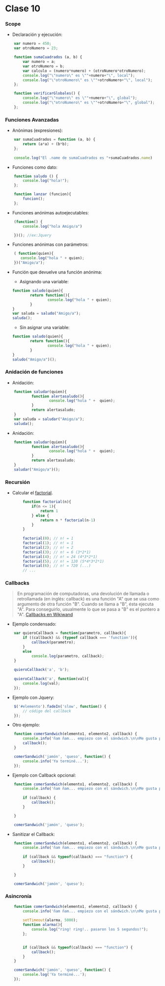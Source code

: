# Clase 10


### Scope

- Declaración y ejecución:
```javascript
	var numero = 450;
	var otroNumero = 23;

	function sumaCuadrados (a, b) {
		var numero = a;
		var otroNumero = b;
		var calculo = (numero*numero) + (otroNumero*otroNumero);
		console.log("\"numero\" es \""+numero+"\", local");
		console.log("\"otroNumero\" es \""+otroNumero+"\", local");
	};

	function verificarGlobales() {
		console.log("\"numero\" es \""+numero+"\", global");
		console.log("\"otroNumero\" es \""+otroNumero+"\", global");
	};
```


### Funciones Avanzadas

- Anónimas (expresiones):
```javascript
	var sumaCuadrados = function (a, b) {
		return (a*a) + (b*b);
	};
    
    console.log("El .name de sumaCuadrados es "+sumaCuadrados.name)
```

- Funciones como dato:
```javascript
	function saludo () {
		console.log("hola!");
	};

	function lanzar (funcion){
		funcion();
	};
```

- Funciones anónimas autoejecutables:
```javascript
	(function() {
		console.log("hola Amigo/a")

	})(); //ex:Jquery
```

- Funciones anónimas con parámetros:
```javascript
	( function(quien){
	   console.log("hola " + quien);
	})("Amigo/a");
```

- Función que devuelve una función anónima:
	- Asignando una variable:
    ```javascript
	function saludo(quien){
	        return function(){
	                console.log("hola " + quien);
	        }
	}
	var saluda = saludo("Amigo/a");
	saluda();
    ```

	- Sin asignar una variable:
    ```javascript
	function saludo(quien){
	        return function(){
	                console.log("hola " + quien);
	        }
	}
	saludo("Amigo/a")();
    ```

### Anidación de funciones

- Anidación:
```javascript
	function saludar(quien){
	        function alertasaludo(){
	                console.log("hola " +  quien);
	        }
	        return alertasaludo;
	}
	var saluda = saludar("Amigo/a");
	saluda();
```

- Anidación:
```javascript
	function saludar(quien){
	        function alertasaludo(){
	                console.log("hola " +  quien);
	        }
	        return alertasaludo;
	}
	saludar("Amigo/a")();
```
    
### Recursión

- Calcular el [factorial](https://www.wikiwand.com/es/Factorial).
```javascript
		function factorial(n){
			if(n <= 1){
		    	return 1
		  	} else {
		    	return n * factorial(n-1)
			}
		}
		
		factorial(0); // n! = 1
		factorial(1); // n! = 1
		factorial(2); // n! = 2
		factorial(3); // n! = 6 (3*2*1)
		factorial(4); // n! = 24 (4*3*2*1)
		factorial(5); // n! = 120 (5*4*3*2*1)
		factorial(6); // n! = 720 (...)
		// ...
```


### Callbacks

> En programación de computadoras, una devolución de llamada o retrollamada (en inglés: callback) es una función "A" que se usa como argumento de otra función "B". Cuando se llama a "B", ésta ejecuta "A". Para conseguirlo, usualmente lo que se pasa a "B" es el puntero a "A".
> [Callbacks en Wikiwand](https://www.wikiwand.com/es/Callback_(inform%C3%A1tica))

- Ejemplo condensado:
```javascript
	var quieroCallback = function(parametro, callback){
	    if ((callback) && (typeof callback === 'function')){
	        callback(parametro);
	    }
	    else
	        console.log(parametro, callback);
	}
	 
	quieroCallback('a', 'b');
	 
	quieroCallback('a', function(val){
	    console.log(val);
	});
```


- Ejemplo con Jquery:
```javascript
    $('#elemento').fadeIn('slow', function() {
    	// código del callback
	});
```


- Otro ejemplo:
```javascript
    function comerSandwich(elemento1, elemento2, callback) {
	    console.info('ñam ñam... empiezo con el sándwich.\n\nMe gusta porque tiene tiene ' + elemento1 + ', ' + elemento2);
	    callback();
	}

	comerSandwich('jamón', 'queso', function() {
	    console.info('Ya terminé...');
	});
```


- Ejemplo con Callback opcional:
```javascript
    function comerSandwich(elemento1, elemento2, callback) {
	    console.info('ñam ñam... empiezo con el sándwich.\n\nMe gusta porque tiene tiene ' + elemento1 + ', ' + elemento2);
	    
	    if (callback) {
	        callback();
	    }

	}

	comerSandwich('jamón', 'queso');
```


- Sanitizar el Callback:
```javascript
    function comerSandwich(elemento1, elemento2, callback) {
	    console.info('ñam ñam... empiezo con el sándwich.\n\nMe gusta porque tiene tiene ' + elemento1 + ', ' + elemento2);
	    
	    if (callback && typeof(callback) === "function") {
	        callback();
	    }

	}

	comerSandwich('jamón', 'queso');
```


### Asincronía
```javascript
    function comerSandwich(elemento1, elemento2, callback) {
	    console.info('ñam ñam... empiezo con el sándwich.\n\nMe gusta porque tiene tiene ' + elemento1 + ', ' + elemento2);
	  
		setTimeout(alarma, 5000);
		function alarma(){
			console.log("ring! ring!.. pasaron los 5 segundos!");
		};

	  
	    if (callback && typeof(callback) === "function") {
	        callback();
	    }
	}

	comerSandwich('jamón', 'queso', function() { 
	    console.log('Ya terminé...');
	});
```
